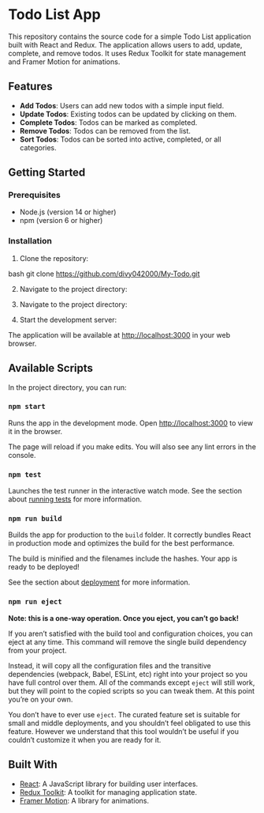# Todo List App

This repository contains the source code for a simple Todo List application built with React and Redux. The application allows users to add, update, complete, and remove todos. It uses Redux Toolkit for state management and Framer Motion for animations.

## Features

- **Add Todos**: Users can add new todos with a simple input field.
- **Update Todos**: Existing todos can be updated by clicking on them.
- **Complete Todos**: Todos can be marked as completed.
- **Remove Todos**: Todos can be removed from the list.
- **Sort Todos**: Todos can be sorted into active, completed, or all categories.

## Getting Started

### Prerequisites

- Node.js (version 14 or higher)
- npm (version 6 or higher)

### Installation

1. Clone the repository:

bash git clone https://github.com/divy042000/My-Todo.git


2. Navigate to the project directory:


2. Navigate to the project directory:


4. Start the development server:


The application will be available at [http://localhost:3000](http://localhost:3000) in your web browser.

## Available Scripts

In the project directory, you can run:

### `npm start`

Runs the app in the development mode.
Open [http://localhost:3000](http://localhost:3000) to view it in the browser.

The page will reload if you make edits.
You will also see any lint errors in the console.

### `npm test`

Launches the test runner in the interactive watch mode.
See the section about [running tests](https://facebook.github.io/create-react-app/docs/running-tests) for more information.

### `npm run build`

Builds the app for production to the `build` folder.
It correctly bundles React in production mode and optimizes the build for the best performance.

The build is minified and the filenames include the hashes.
Your app is ready to be deployed!

See the section about [deployment](https://facebook.github.io/create-react-app/docs/deployment) for more information.

### `npm run eject`

**Note: this is a one-way operation. Once you eject, you can’t go back!**

If you aren’t satisfied with the build tool and configuration choices, you can eject at any time. This command will remove the single build dependency from your project.

Instead, it will copy all the configuration files and the transitive dependencies (webpack, Babel, ESLint, etc) right into your project so you have full control over them. All of the commands except `eject` will still work, but they will point to the copied scripts so you can tweak them. At this point you’re on your own.

You don’t have to ever use `eject`. The curated feature set is suitable for small and middle deployments, and you shouldn’t feel obligated to use this feature. However we understand that this tool wouldn’t be useful if you couldn’t customize it when you are ready for it.

## Built With

- [React](https://reactjs.org/): A JavaScript library for building user interfaces.
- [Redux Toolkit](https://redux-toolkit.js.org/): A toolkit for managing application state.
- [Framer Motion](https://www.framer.com/api/motion/): A library for animations.
